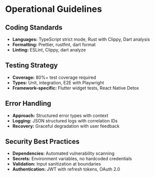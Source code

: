 # Operational Guidelines

## Coding Standards

- **Languages:** TypeScript strict mode, Rust with Clippy, Dart analysis
- **Formatting:** Prettier, rustfmt, dart format
- **Linting:** ESLint, Clippy, dart analyze

## Testing Strategy

- **Coverage:** 80%+ test coverage required
- **Types:** Unit, integration, E2E with Playwright
- **Framework-specific:** Flutter widget tests, React Native Detox

## Error Handling

- **Approach:** Structured error types with context
- **Logging:** JSON structured logs with correlation IDs
- **Recovery:** Graceful degradation with user feedback

## Security Best Practices

- **Dependencies:** Automated vulnerability scanning
- **Secrets:** Environment variables, no hardcoded credentials
- **Validation:** Input sanitization at boundaries
- **Authentication:** JWT with refresh tokens, OAuth 2.0
